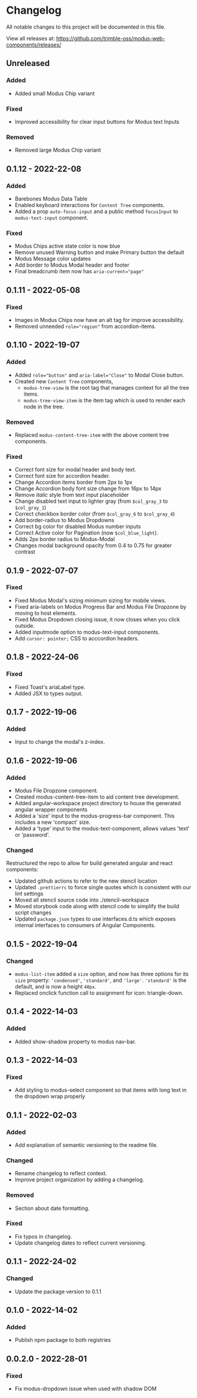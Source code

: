 # Changelog

All notable changes to this project will be documented in this file.

View all releases at: https://github.com/trimble-oss/modus-web-components/releases/

## Unreleased

### Added

- Added small Modus Chip variant

### Fixed

- Improved accessibility for clear input buttons for Modus text Inputs

### Removed

- Removed large Modus Chip variant

## 0.1.12 - 2022-22-08

### Added

- Barebones Modus Data Table
- Enabled keyboard interactions for `Content Tree` components.
- Added a prop `auto-focus-input` and a public method `focusInput` to `modus-text-input` component.

### Fixed

- Modus Chips active state color is now blue
- Remove unused Warning button and make Primary button the default
- Modus Message color updates
- Add border to Modus Modal header and footer
- Final breadcrumb item now has `aria-current="page"`

## 0.1.11 - 2022-05-08

### Fixed

- Images in Modus Chips now have an alt tag for improve accessibility.
- Removed unneeded `role="region"` from accordion-items.

## 0.1.10 - 2022-19-07

### Added

- Added `role="button"` and `aria-label="Close"` to Modal Close button.
- Created new `Content Tree` components,
  - `modus-tree-view` is the root tag that manages context for all the tree items.
  - `modus-tree-view-item` is the item tag which is used to render each node in the tree.

### Removed

- Replaced `modus-content-tree-item` with the above content tree components.

### Fixed

- Correct font size for modal header and body text.
- Correct font size for accordion header.
- Change Accordion items border from 2px to 1px
- Change Accordion body font size change from 16px to 14px
- Remove _italic_ style from text input placeholder
- Change disabled text input to lighter gray (from `$col_gray_3` to `$col_gray_1`)
- Correct checkbox border color (from `$col_gray_6` to `$col_gray_4`)
- Add border-radius to Modus Dropdowns
- Correct bg color for disabled Modus number inputs
- Correct Active color for Pagination (now `$col_blue_light`).
- Adds 2px border radius to Modus-Modal
- Changes modal background opacity from 0.4 to 0.75 for greater contrast

## 0.1.9 - 2022-07-07

### Fixed

- Fixed Modus Modal's sizing minimum sizing for mobile views.
- Fixed aria-labels on Modus Progress Bar and Modus File Dropzone by moving to host elements.
- Fixed Modus Dropdown closing issue, it now closes when you click outside.
- Added inputmode option to modus-text-input components.
- Add `cursor: pointer;` CSS to acccordion headers.

## 0.1.8 - 2022-24-06

### Fixed

- Fixed Toast's ariaLabel type.
- Added JSX to types output.

## 0.1.7 - 2022-19-06

### Added

- Input to change the modal's z-index.

## 0.1.6 - 2022-19-06

### Added

- Modus File Dropzone component.
- Created modus-content-tree-item to aid content tree development.
- Added angular-workspace project directory to house the generated angular wrapper components
- Added a 'size' input to the modus-progress-bar component. This includes a new 'compact' size.
- Added a 'type' input to the modus-text-component, allows values 'text' or 'password'.

### Changed

Restructured the repo to allow for build generated angular and react components:

- Updated github actions to refer to the new stencil location
- Updated `.prettierrc` to force single quotes which is consistent with our lint settings
- Moved all stencil source code into ./stencil-workspace
- Moved storybook code along with stencil code to simplify the build script changes
- Updated `package.json` types to use interfaces.d.ts which exposes
  internal interfaces to consumers of Angular Components.

## 0.1.5 - 2022-19-04

### Changed

- `modus-list-item` added a `size` option, and now has three options for its `size` property: `'condensed'`, `'standard'`, and `'large'`. `'standard'` is the default, and is now a height `40px`.
- Replaced onclick function call to assignment for icon: triangle-down.

## 0.1.4 - 2022-14-03

### Added

- Added show-shadow property to modus nav-bar.

## 0.1.3 - 2022-14-03

### Fixed

- Add styling to modus-select component so that items with long text in the dropdown wrap properly

## 0.1.1 - 2022-02-03

### Added

- Add explanation of semantic versioning to the readme file.

### Changed

- Rename changelog to reflect context.
- Improve project organization by adding a changelog.

### Removed

- Section about date formatting.

### Fixed

- Fix typos in changelog.
- Update changelog dates to reflect current versioning.

## 0.1.1 - 2022-24-02

### Changed

- Update the package version to 0.1.1

## 0.1.0 - 2022-14-02

### Added

- Publish npm package to both registries

## 0.0.2.0 - 2022-28-01

### Fixed

- Fix modus-dropdown issue when used with shadow DOM
